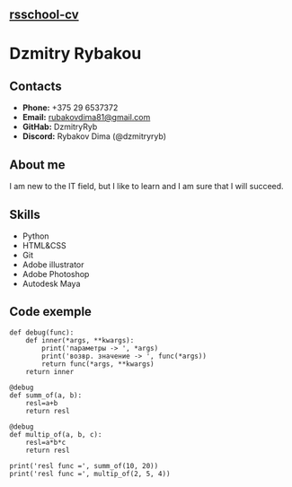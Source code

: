 ## [rsschool-cv](https://DzmitryRyb.github.io/rsschool-cv/cv)


# Dzmitry Rybakou


## Contacts
* **Phone:** +375 29 6537372
* **Email:** rubakovdima81@gmail.com
* **GitHab:** DzmitryRyb
* **Discord:** Rybakov Dima (@dzmitryryb)


## About me
I am new to the IT field, but I like to learn and I am sure that I will succeed.


## Skills
* Python
* HTML&CSS
* Git
* Adobe illustrator
* Adobe Photoshop
* Autodesk Maya


## Code exemple
```
def debug(func):
    def inner(*args, **kwargs):
        print('параметры -> ', *args)
        print('возвр. значение -> ', func(*args))
        return func(*args, **kwargs)
    return inner

@debug
def summ_of(a, b):
    resl=a+b
    return resl

@debug
def multip_of(a, b, c):
    resl=a*b*c
    return resl

print('resl func =', summ_of(10, 20))
print('resl func =', multip_of(2, 5, 4))
```